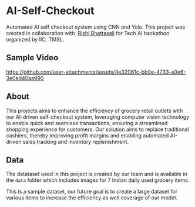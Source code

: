 # AI-Self-Checkout

Automated AI self checkout system using CNN and Yolo. This project was created in collaboration with &nbsp;[Rishi Bhattasali](https://github.com/Rishi2403) for Tech AI hackathon organized by IIC, TMSL.

## Sample Video

https://github.com/user-attachments/assets/4e32061c-bb0e-4733-a0e6-3e0ed40aa990

## About

This projects aims to enhance the efficiency of grocery retail outlets with our AI-driven self-checkout system, leveraging computer vision technology to enable quick and seamless transactions, ensuring a streamlined shopping experience for customers. Our solution aims to replace traditional cashiers, thereby improving profit margins and enabling automated AI-driven sales tracking and inventory replenishment.

## Data

The datataset used in this project is created by our team and is available in the `data` folder which includes images for 7 Indian daily used grocery items. 

This is a sample dataset, our future goal is to create a large dataset for various items to increase the efficiency as well coverage of our model.





